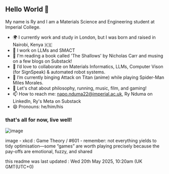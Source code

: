 ## Hello World 👋

My name is Ry and I am a Materials Science and Engineering student at Imperial College.
- 🌍 I currently work and study in London, but I was born and raised in Nairobi, Kenya 🇰🇪
- 🔭 I work on LLMs and SMACT 
- 📜 I'm reading a book called 'The Shallows' by Nicholas Carr and musing on a few blogs on Substack!
- 👯 I’d love to collaborate on Materials Informatics, LLMs, Computer Vison (for SignSpeak) & automated robot systems. 
- 🌱 I’m currently binging Attack on Titan (anime) while playing Spider-Man Miles Morales.
- 💬 Let's chat about philosophy, running, music, film, and gaming!
- 📫 How to reach me: napo.nduma22@imperial.ac.uk, Ry Nduma on LinkedIn, Ry's Meta on Substack
- 😄 Pronouns: he/him/his
### that's all for now, live well!
![image](https://imgs.xkcd.com/comics/game_theory.png)

image - xkcd : Game Theory / #601 - remember: not everything yields to tidy optimisation—some “games” are worth playing precisely because the pay-offs are emotional, fuzzy, and shared

this readme was last updated : Wed 20th May 2025, 10:20am (UK GMT(UTC+0)
